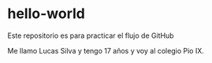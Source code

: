 # hello-world
Este repositorio es para practicar el flujo de GitHub

Me llamo Lucas Silva y tengo 17 años y voy al colegio Pio IX.

